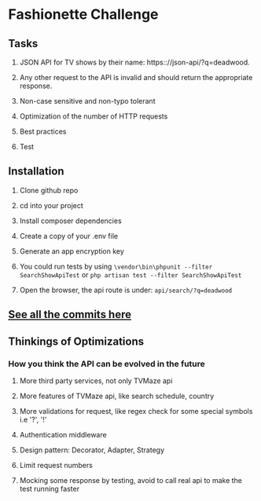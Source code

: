 # Fashionette Challenge

## Tasks

1. JSON API for TV shows by their name: https:://json-api/?q=deadwood.

2. Any other request to the API is invalid and should return the appropriate response.

3. Non-case sensitive and non-typo tolerant

4. Optimization of the number of HTTP requests

5. Best practices

6. Test

## Installation

1. Clone github repo

2. cd into your project

3. Install composer dependencies

4. Create a copy of your .env file

5. Generate an app encryption key

6. You could run tests by using ```\vendor\bin\phpunit --filter SearchShowApiTest``` or ```php artisan test --filter SearchShowApiTest ```

7. Open the browser, the api route is under: ```api/search/?q=deadwood```

## [See all the commits here](https://github.com/yxj0312/fashionette-challenge/commits/master)

## Thinkings of Optimizations

### How you think the API can be evolved in the future

1. More third party services, not only TVMaze api

2. More features of TVMaze api, like search schedule, country

3. More validations for request, like regex check for some special symbols i.e '?', '!'

4. Authentication middleware

5. Design pattern: Decorator, Adapter, Strategy

6. Limit request numbers

7. Mocking some response by testing, avoid to call real api to make the test running faster
